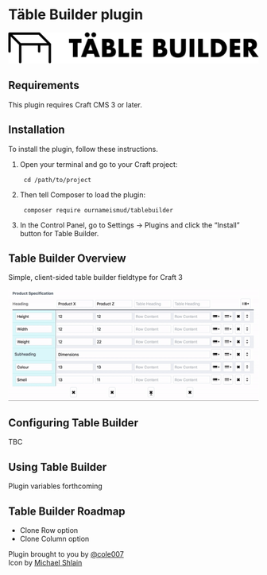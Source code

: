 # Täble Builder plugin

![Logo](resources/img/plugin-logo.png)

## Requirements

This plugin requires Craft CMS 3 or later.

## Installation

To install the plugin, follow these instructions.

1. Open your terminal and go to your Craft project:

        cd /path/to/project

2. Then tell Composer to load the plugin:

        composer require ournameismud/tablebuilder

3. In the Control Panel, go to Settings → Plugins and click the “Install” button for Table Builder.

## Table Builder Overview

Simple, client-sided table builder fieldtype for Craft 3

![Screenshot](resources/img/screenshot.gif)

## Configuring Table Builder

TBC

## Using Table Builder

Plugin variables forthcoming

## Table Builder Roadmap

* Clone Row option
* Clone Column option

Plugin brought to you by [@cole007](http://ournameismud.co.uk/)  
Icon by [Michael Shlain](https://thenounproject.com/search/?q=table&i=203237)
